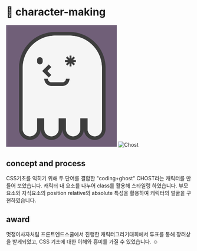 # 👻 character-making

<img src="./chost.png" width="300px" height="auto" title="Chost"></img>
<img src="./캐릭터대회_상장.jpg" width="300px" height="auto" title="Chost"></img>


## concept and process
CSS기초를 익히기 위해 두 단어를 결합한 "coding+ghost" CHOST라는 캐릭터를 만들어 보았습니다. 
캐릭터 내 요소를 나누어 class를 활용해 스타일링 하였습니다. 
부모요소와 자식요소의 position relative와 absolute 특성을 활용하여 캐릭터의 얼굴을 구현하였습니다. 

## award
멋쟁이사자처럼 프론트엔드스쿨에서 진행한 캐릭터그리기대회에서 투표를 통해 장려상을 받게되었고, 
CSS 기초에 대한 이해와 흥미를 가질 수 있었습니다. ☺️

